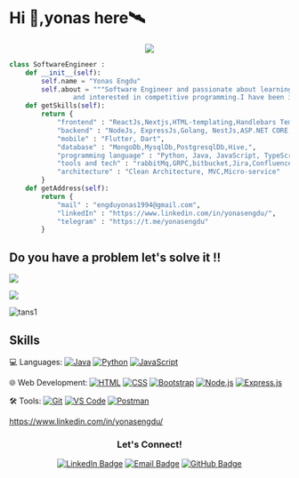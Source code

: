 # Hi 👋,yonas here🛰️

<p align="center">
  <img src="https://capsule-render.vercel.app/api?type=waving&color=gradient&height=65&section=footer"/>
</p>
<p>
	


``` python
class SoftwareEngineer :
	def __init__(self):
	    self.name = "Yonas Engdu"
	    self.about = """Software Engineer and passionate about learning new things
			    and interested in competitive programming.I have been in touch with coding for many years."""
	def getSkills(self):
		return {
			"frontend" : "ReactJs,Nextjs,HTML-templating,Handlebars Template,Redux,Tailwind,Bootstrap,FramerMotion,Emotion,JS,",
			"backend" : "NodeJs, ExpressJs,Golang, NestJs,ASP.NET CORE,",
			"mobile" : "Flutter, Dart",
			"database" : "MongoDb,MysqlDb,PostgresqlDb,Hive,",
			"programming language" : "Python, Java, JavaScript, TypeScript,Dart,C#,Golang,Typescript"
			"tools and tech" : "rabbitMq,GRPC,bitbucket,Jira,Confluence,Slack,git,Postman,Vs-code,Click-UP",
			"architecture" : "Clean Architecture, MVC,Micro-service"
		}
	def getAddress(self):
		return {
			"mail" : "engduyonas1994@gmail.com",
			"linkedIn" : "https://www.linkedin.com/in/yonasengdu/",
			"telegram" : "https://t.me/yonasengdu"
		}
 ```
</p>

## Do you have a problem let's solve it !!


  <p><img src="https://github-readme-stats-eight-theta.vercel.app/api?username=yonasengdu&show_icons=true&theme=radical&include_all_commits=true&count_private=true"/></p>
  <p><img src="https://github-readme-stats-eight-theta.vercel.app/api/top-langs/?username=yonasengdu&layout=compact&langs_count=8&theme=radical"/> </p>
  <p><img align="center" src="https://github-readme-streak-stats.herokuapp.com/?user=yonasengdu&" alt="tans1" /></p>



## Skills

💻 Languages:
[![Java](https://img.shields.io/badge/-Java-007396?style=flat&logo=java&logoColor=white)](#) 
[![Python](https://img.shields.io/badge/-Python-3776AB?style=flat&logo=python&logoColor=white)](#)
[![JavaScript](https://img.shields.io/badge/-JavaScript-F7DF1E?style=flat&logo=javascript&logoColor=black)](#)

🌐 Web Development:
[![HTML](https://img.shields.io/badge/-HTML-E34F26?style=flat&logo=html5&logoColor=white)](#)
[![CSS](https://img.shields.io/badge/-CSS-1572B6?style=flat&logo=css3&logoColor=white)](#)
[![Bootstrap](https://img.shields.io/badge/-Bootstrap-7952B3?style=flat&logo=bootstrap&logoColor=white)](#)
[![Node.js](https://img.shields.io/badge/-Node.js-339933?style=flat&logo=node.js&logoColor=white)](#)
[![Express.js](https://img.shields.io/badge/-Express.js-000000?style=flat&logo=express&logoColor=white)](#)

🛠️ Tools:
[![Git](https://img.shields.io/badge/-Git-F05032?style=flat&logo=git&logoColor=white)](#)
[![VS Code](https://img.shields.io/badge/-VS_Code-007ACC?style=flat&logo=visual-studio-code&logoColor=white)](#)
[![Postman](https://img.shields.io/badge/-Postman-FF6C37?style=flat&logo=postman&logoColor=white)](#)

https://www.linkedin.com/in/yonasengdu/
<h3 align="center">Let's Connect!</h3>
<p align="center">
  <a href="https://www.linkedin.com/in/yonasengdu/"><img src="https://img.shields.io/badge/-yonas-blue?style=flat-square&logo=Linkedin&logoColor=white&link=https://www.linkedin.com/in/yonasengdu/" alt="LinkedIn Badge"></a>
  <a href="mailto:engduyonas1994@gmail.com"><img src="https://img.shields.io/badge/-engduyonas1994-D14836?style=flat-square&logo=Gmail&logoColor=white&link=mailto:engduyonas@gmail.com" alt="Email Badge"></a>
  <a href="https://github.com/yonasengdu"><img src="https://img.shields.io/badge/-yonasengdu-black?style=flat-square&logo=Github&logoColor=white&link=https://github.com/yonasengdu/" alt="GitHub Badge"></a>
</p>
